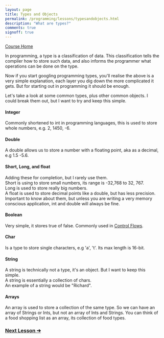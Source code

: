 ```yaml
---
layout: page
title: Types and Objects
permalink: /programming/lessons/typesandobjects.html
description: "What are types?"
comments: true
signoff: true
---
```

[Course Home](../course)

In programming, a type is a classification of data. This classification tells the compiler how to store such data, and also informs the programmer what operations can be done on the type.

Now if you start googling programming types, you'll realise the above is a very simple explanation, each layer you dig down the more complicated it gets. But for starting out in programming it should be enough.

Let's take a look at some common types, plus other common objects. I could break them out, but I want to try and keep this simple. 

#### Integer
Commonly shortened to int in programming languages, this is used to store whole numbers, e.g. 2, 1450, -6.

#### Double
A double allows us to store a number with a floating point, aka as a decimal, e.g 1.5 -5.6.

#### Short, Long, and float
Adding these for completion, but I rarely use them.  
Short is using to store small numbers, its range is -32,768 to 32, 767.  
Long is used to store really big numbers.  
A float is used to store decimal points like a double, but has less precision.  
Important to know about them, but unless you are writing a very memory conscious application, int and double will always be fine.

#### Boolean
Very simple, it stores true of false. Commonly used in [Control Flows](/programming/lessons/controlflow).

#### Char
Is a type to store single characters, e.g 'a', 't'. Its max length is 16-bit.

#### String
A string is technically not a type, it's an object. But I want to keep this simple.  
A string is essentially a collection of chars.  
An example of a string would be "Richard".

#### Arrays
An array is used to store a collection of the same type. So we can have an array of Strings or Ints, but not an array of Ints and Strings.
You can think of a food shopping list as an array, its collection of food types. 

### [Next Lesson &#10132;](../lessons/variables)
